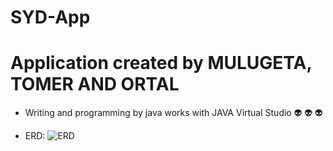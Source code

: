 # SYD-App

# Application created by MULUGETA, TOMER AND ORTAL

* Writing and programming by java works with JAVA Virtual Studio 
:alien: :alien: :alien:


* ERD:
![ERD](https://user-images.githubusercontent.com/44768171/71439406-3290f500-2702-11ea-8d57-ee051ad451d7.png)
